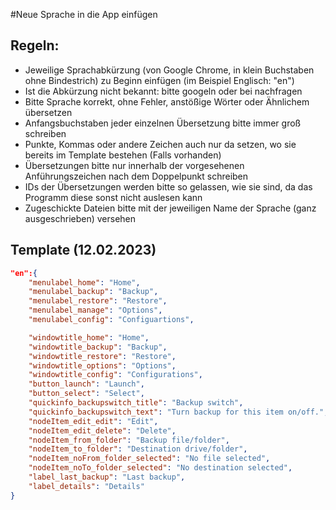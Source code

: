 #Neue Sprache in die App einfügen

## Regeln:

- Jeweilige Sprachabkürzung (von Google Chrome, in klein Buchstaben ohne Bindestrich) zu Beginn einfügen (im Beispiel Englisch: "en")
- Ist die Abkürzung nicht bekannt: bitte googeln oder bei nachfragen
- Bitte Sprache korrekt, ohne Fehler, anstößige Wörter oder Ähnlichem übersetzen
- Anfangsbuchstaben jeder einzelnen Übersetzung bitte immer groß schreiben
- Punkte, Kommas oder andere Zeichen auch nur da setzen, wo sie bereits im Template bestehen (Falls vorhanden)
- Übersetzungen bitte nur innerhalb der vorgesehenen Anführungszeichen nach dem Doppelpunkt schreiben
- IDs der Übersetzungen werden bitte so gelassen, wie sie sind, da das Programm diese sonst nicht auslesen kann
- Zugeschickte Dateien bitte mit der jeweiligen Name der Sprache (ganz ausgeschrieben) versehen

## Template (12.02.2023)

```json
"en":{
    "menulabel_home": "Home",
    "menulabel_backup": "Backup",
    "menulabel_restore": "Restore",
    "menulabel_manage": "Options",
    "menulabel_config": "Configuartions",

    "windowtitle_home": "Home",
    "windowtitle_backup": "Backup",
    "windowtitle_restore": "Restore",
    "windowtitle_options": "Options",
    "windowtitle_config": "Configurations", 
    "button_launch": "Launch",
    "button_select": "Select",  
    "quickinfo_backupswitch_title": "Backup switch",
    "quickinfo_backupswitch_text": "Turn backup for this item on/off.", 
    "nodeItem_edit_edit": "Edit",
    "nodeItem_edit_delete": "Delete",
    "nodeItem_from_folder": "Backup file/folder",
    "nodeItem_to_folder": "Destination drive/folder",
    "nodeItem_noFrom_folder_selected": "No file selected",
    "nodeItem_noTo_folder_selected": "No destination selected", 
    "label_last_backup": "Last backup",
    "label_details": "Details"
}
```